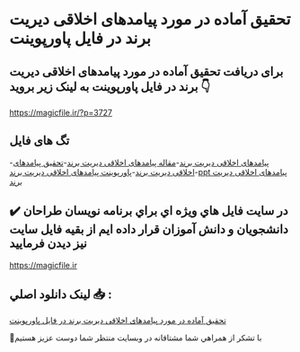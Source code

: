 # تحقیق آماده در مورد پیامدهای اخلاقی دیریت برند در فایل پاورپوینت

## برای دریافت تحقیق آماده در مورد پیامدهای اخلاقی دیریت برند در فایل پاورپوینت به لینک زیر بروید 👇

https://magicfile.ir/?p=3727

## تگ های فایل

-[پیامدهای اخلاقی دیریت برند](https://magicfile.ir/product/%d8%aa%d8%ad%d9%82%db%8c%d9%82-%d9%be%db%8c%d8%a7%d9%85%d8%af%d9%87%d8%a7%db%8c-%d8%a7%d8%ae%d9%84%d8%a7%d9%82%db%8c-%d8%af%db%8c%d8%b1%db%8c%d8%aa-%d8%a8%d8%b1%d9%86%d8%af-%d9%be%d8%a7%d9%88%d8%b1%d9%be%d9%88%db%8c%d9%86%d8%aa/)-[مقاله پیامدهای اخلاقی دیریت برند](https://magicfile.ir/product/%d8%aa%d8%ad%d9%82%db%8c%d9%82-%d9%be%db%8c%d8%a7%d9%85%d8%af%d9%87%d8%a7%db%8c-%d8%a7%d8%ae%d9%84%d8%a7%d9%82%db%8c-%d8%af%db%8c%d8%b1%db%8c%d8%aa-%d8%a8%d8%b1%d9%86%d8%af-%d9%be%d8%a7%d9%88%d8%b1%d9%be%d9%88%db%8c%d9%86%d8%aa/)-[تحقیق پیامدهای اخلاقی دیریت برند](https://magicfile.ir/product/%d8%aa%d8%ad%d9%82%db%8c%d9%82-%d9%be%db%8c%d8%a7%d9%85%d8%af%d9%87%d8%a7%db%8c-%d8%a7%d8%ae%d9%84%d8%a7%d9%82%db%8c-%d8%af%db%8c%d8%b1%db%8c%d8%aa-%d8%a8%d8%b1%d9%86%d8%af-%d9%be%d8%a7%d9%88%d8%b1%d9%be%d9%88%db%8c%d9%86%d8%aa/)-[پاورپوینت پیامدهای اخلاقی دیریت برند](https://magicfile.ir/product/%d8%aa%d8%ad%d9%82%db%8c%d9%82-%d9%be%db%8c%d8%a7%d9%85%d8%af%d9%87%d8%a7%db%8c-%d8%a7%d8%ae%d9%84%d8%a7%d9%82%db%8c-%d8%af%db%8c%d8%b1%db%8c%d8%aa-%d8%a8%d8%b1%d9%86%d8%af-%d9%be%d8%a7%d9%88%d8%b1%d9%be%d9%88%db%8c%d9%86%d8%aa/)-[ppt پیامدهای اخلاقی دیریت برند](https://magicfile.ir/product/%d8%aa%d8%ad%d9%82%db%8c%d9%82-%d9%be%db%8c%d8%a7%d9%85%d8%af%d9%87%d8%a7%db%8c-%d8%a7%d8%ae%d9%84%d8%a7%d9%82%db%8c-%d8%af%db%8c%d8%b1%db%8c%d8%aa-%d8%a8%d8%b1%d9%86%d8%af-%d9%be%d8%a7%d9%88%d8%b1%d9%be%d9%88%db%8c%d9%86%d8%aa/)

## ✔️ در سايت فايل هاي ويژه اي براي برنامه نويسان طراحان دانشجويان و دانش آموزان قرار داده ايم از بقيه فايل سايت نيز ديدن فرماييد

https://magicfile.ir


## لينک دانلود اصلي 📥 :

[تحقیق آماده در مورد پیامدهای اخلاقی دیریت برند در فایل پاورپوینت](https://magicfile.ir/product/%d8%aa%d8%ad%d9%82%db%8c%d9%82-%d9%be%db%8c%d8%a7%d9%85%d8%af%d9%87%d8%a7%db%8c-%d8%a7%d8%ae%d9%84%d8%a7%d9%82%db%8c-%d8%af%db%8c%d8%b1%db%8c%d8%aa-%d8%a8%d8%b1%d9%86%d8%af-%d9%be%d8%a7%d9%88%d8%b1%d9%be%d9%88%db%8c%d9%86%d8%aa/) 


🙏با تشکر از همراهي شما مشتاقانه در وبسایت منتظر شما دوست عزیز هستیم

